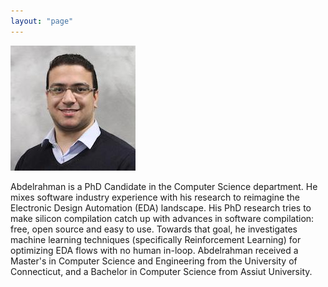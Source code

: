 ```yaml
---
layout: "page"
---
```




![](/members/abdel_mini.jpg)

Abdelrahman is a PhD Candidate in the Computer Science department. He mixes software industry experience with his research to reimagine the Electronic Design Automation (EDA) landscape. His PhD research tries to make silicon compilation catch up with advances in software compilation: free, open source and easy to use. Towards that goal, he investigates machine learning techniques (specifically Reinforcement Learning) for optimizing EDA flows with no human in-loop. Abdelrahman received a Master's in Computer Science and Engineering from the University of Connecticut, and a Bachelor in Computer Science from Assiut University.
